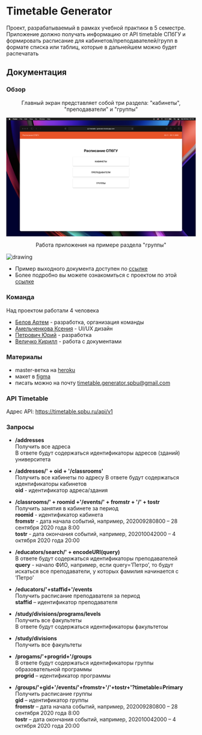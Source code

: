 # Timetable Generator

Проект, разрабатываемый в рамках учебной практики в 5 семестре.  
Приложение должно получать информацию от API timetable СПбГУ и формировать расписание для кабинетов/преподавателей/групп в формате списка или таблиц, которые в дальнейшем можно будет распечатать

## Документация

### Обзор

<p align=center>Главный экран представляет собой три раздела: "кабинеты", "преподаватели" и "группы"</p>  
  
<img src="./documents/README%20assets/main%20screen.png" alt="drawing" align=center width="1000"/>  
  
<p align=center>Работа приложения на примере раздела "группы" </p>  
   
<img src="./documents/README%20assets/demo.gif" alt="drawing" align=center width="1000"/>

- Пример выходного документа доступен по [ссылке](https://github.com/inctnce/timetable-generator/blob/master/documents/README%20assets/demo%20document.pdf)
- Более подробно вы можете ознакомиться с проектом по этой [ссылке](https://timetable--generator.herokuapp.com)

### Команда 

Над проектом работали 4 человека

- [Белов Артем](https://github.com/inctnce) - разработка, организация команды
- [Амельченкова Ксения](https://github.com/runnia) - UI/UX дизайн
- [Петрович Юрий](https://github.com/Kordebalet232) - разработка
- [Величко Кирилл](https://github.com/veliKerril) - работа с документами

### Материалы
* master-ветка на [heroku](https://timetable--generator.herokuapp.com)
* макет в [figma](https://www.figma.com/file/UgR6tjDqQkIDdLAMwZjquv/Timetable-Generator?node-id=0%3A1)
* писать можно на почту timetable.generator.spbu@gmail.com


### API Timetable

Адрес API: <https://timetable.spbu.ru/api/v1>

### Запросы

* **/addresses**  
Получить все адреса  
В ответе будут содержаться идентификаторы адресов (зданий) университета

* **/addresses/' + oid + '/classrooms'**  
Получить все кабинеты по адресу
В ответе будут содержаться идентификаторы кабинетов  
**oid** - идентификатор адреса/здания

* **/classrooms/' + roomid +'/events/' + fromstr + '/' + tostr**  
Получить занятия в кабинете за период  
**roomid** - идентификатор кабинета  
**fromstr** - дата начала событий, например, 202009280800 – 28 сентября 2020 года 8:00  
**tostr** - дата окончания событий, например, 202010042000 – 4 октября 2020 года 20:00

* **/educators/search/' + encodeURI(query)**  
В ответе будут содержаться идентификаторы преподавателей  
**query** - начало ФИО, например, если query=’Петро’, то будут искаться все преподаватели, у которых фамилия начинается с ’Петро’  

* **/educators/'+staffid+'/events**  
Получить расписание преподавателя за период  
**staffid** – идентификатор преподавателя

* **/study/divisions/programs/levels**  
Получить все факультеты  
В ответе будут содержаться идентификаторы факультетоы  

* **/study/divisions**  
Получить все факультеты

* **/progams/'+progrid+'/groups**  
В ответе будут содержаться идентификаторы группы образовательной программы  
**progrid** – идентификатор программы  

* **/groups/'+gid+'/events/'+fromstr+'/'+tostr+'?timetable=Primary**  
Получить расписание группы  
**gid** – идентификатор группы  
**fromstr** – дата начала событий, например, 202009280800 – 28 сентября 2020 года 8:00  
**tostr**  – дата окончания событий, например, 202010042000 – 4 октября 2020 года 20:00



